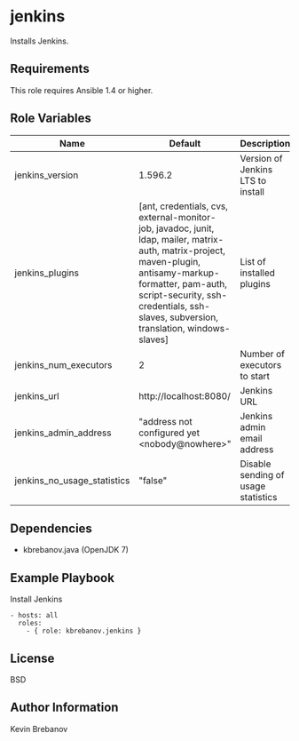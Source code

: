 jenkins
=======

Installs Jenkins.

Requirements
------------

This role requires Ansible 1.4 or higher.

Role Variables
--------------

| Name                        | Default                                                                                                                                                                                                                                                                | Description                         |
|-----------------------------|------------------------------------------------------------------------------------------------------------------------------------------------------------------------------------------------------------------------------------------------------------------------|-------------------------------------|
| jenkins_version             | 1.596.2                                                                                                                                                                                                                                                                | Version of Jenkins LTS to install   |
| jenkins_plugins             | [ant, credentials, cvs, external-monitor-job, javadoc, junit, ldap, mailer, matrix-auth, matrix-project, maven-plugin, antisamy-markup-formatter, pam-auth, script-security, ssh-credentials, ssh-slaves, subversion, translation, windows-slaves] | List of installed plugins           |
| jenkins_num_executors       | 2                                                                                                                                                                                                                                                                      | Number of executors to start        |
| jenkins_url                 | http://localhost:8080/                                                                                                                                                                                                                                                 | Jenkins URL                         |
| jenkins_admin_address       | "address not configured yet &lt;nobody@nowhere&gt;"                                                                                                                                                                                                                    | Jenkins admin email address         |
| jenkins_no_usage_statistics | "false"                                                                                                                                                                                                                                                                | Disable sending of usage statistics |

Dependencies
------------

- kbrebanov.java (OpenJDK 7)

Example Playbook
----------------

Install Jenkins
```
- hosts: all
  roles:
    - { role: kbrebanov.jenkins }
```

License
-------

BSD

Author Information
------------------

Kevin Brebanov
